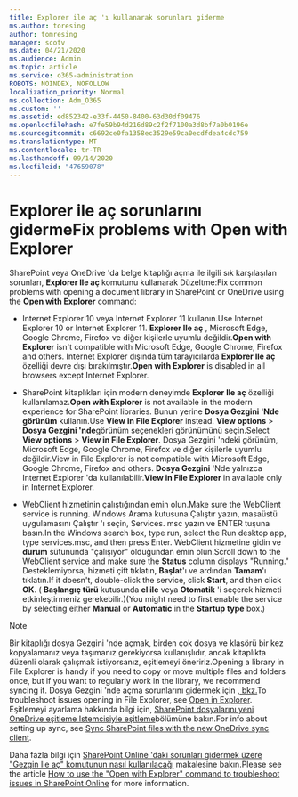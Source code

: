 ```yaml
---
title: Explorer ile aç 'ı kullanarak sorunları giderme
ms.author: toresing
author: tomresing
manager: scotv
ms.date: 04/21/2020
ms.audience: Admin
ms.topic: article
ms.service: o365-administration
ROBOTS: NOINDEX, NOFOLLOW
localization_priority: Normal
ms.collection: Adm_O365
ms.custom: ''
ms.assetid: ed852342-e33f-4450-8400-63d30df09476
ms.openlocfilehash: e7fe59b94d216d89c2f2f7100a3d8bf7a0b0196e
ms.sourcegitcommit: c6692ce0fa1358ec3529e59ca0ecdfdea4cdc759
ms.translationtype: MT
ms.contentlocale: tr-TR
ms.lasthandoff: 09/14/2020
ms.locfileid: "47659078"
---
```

# <a name="fix-problems-with-open-with-explorer"></a><span data-ttu-id="c1e4a-102">Explorer ile aç sorunlarını giderme</span><span class="sxs-lookup"><span data-stu-id="c1e4a-102">Fix problems with Open with Explorer</span></span>

<span data-ttu-id="c1e4a-103">SharePoint veya OneDrive 'da belge kitaplığı açma ile ilgili sık karşılaşılan sorunları, **Explorer Ile aç** komutunu kullanarak Düzeltme:</span><span class="sxs-lookup"><span data-stu-id="c1e4a-103">Fix common problems with opening a document library in SharePoint or OneDrive using the **Open with Explorer** command:</span></span> 
  
- <span data-ttu-id="c1e4a-104">Internet Explorer 10 veya Internet Explorer 11 kullanın.</span><span class="sxs-lookup"><span data-stu-id="c1e4a-104">Use Internet Explorer 10 or Internet Explorer 11.</span></span> <span data-ttu-id="c1e4a-105">**Explorer Ile aç** , Microsoft Edge, Google Chrome, Firefox ve diğer kişilerle uyumlu değildir.</span><span class="sxs-lookup"><span data-stu-id="c1e4a-105">**Open with Explorer** isn't compatible with Microsoft Edge, Google Chrome, Firefox and others.</span></span> <span data-ttu-id="c1e4a-106">Internet Explorer dışında tüm tarayıcılarda **Explorer Ile aç** özelliği devre dışı bırakılmıştır.</span><span class="sxs-lookup"><span data-stu-id="c1e4a-106">**Open with Explorer** is disabled in all browsers except Internet Explorer.</span></span> 
    
- <span data-ttu-id="c1e4a-107">SharePoint kitaplıkları için modern deneyimde **Explorer Ile aç** özelliği kullanılamaz.</span><span class="sxs-lookup"><span data-stu-id="c1e4a-107">**Open with Explorer** is not available in the modern experience for SharePoint libraries.</span></span> <span data-ttu-id="c1e4a-108">Bunun yerine **Dosya Gezgini 'Nde görünüm** kullanın.</span><span class="sxs-lookup"><span data-stu-id="c1e4a-108">Use **View in File Explorer** instead.</span></span> <span data-ttu-id="c1e4a-109">**View options** \> **Dosya Gezgini 'nde**görünüm seçenekleri görünümünü seçin.</span><span class="sxs-lookup"><span data-stu-id="c1e4a-109">Select **View options** \> **View in File Explorer**.</span></span> <span data-ttu-id="c1e4a-110">Dosya Gezgini 'ndeki görünüm, Microsoft Edge, Google Chrome, Firefox ve diğer kişilerle uyumlu değildir.</span><span class="sxs-lookup"><span data-stu-id="c1e4a-110">View in File Explorer is not compatible with Microsoft Edge, Google Chrome, Firefox and others.</span></span> <span data-ttu-id="c1e4a-111">**Dosya Gezgini** 'Nde yalnızca Internet Explorer 'da kullanılabilir.</span><span class="sxs-lookup"><span data-stu-id="c1e4a-111">**View in File Explorer** in available only in Internet Explorer.</span></span> 
    
- <span data-ttu-id="c1e4a-112">WebClient hizmetinin çalıştığından emin olun.</span><span class="sxs-lookup"><span data-stu-id="c1e4a-112">Make sure the WebClient service is running.</span></span> <span data-ttu-id="c1e4a-113">Windows Arama kutusuna Çalıştır yazın, masaüstü uygulamasını Çalıştır 'ı seçin, Services. msc yazın ve ENTER tuşuna basın.</span><span class="sxs-lookup"><span data-stu-id="c1e4a-113">In the Windows search box, type run, select the Run desktop app, type services.msc, and then press Enter.</span></span> <span data-ttu-id="c1e4a-114">WebClient hizmetine gidin ve **durum** sütununda "çalışıyor" olduğundan emin olun.</span><span class="sxs-lookup"><span data-stu-id="c1e4a-114">Scroll down to the WebClient service and make sure the **Status** column displays "Running."</span></span> <span data-ttu-id="c1e4a-115">Desteklemiyorsa, hizmeti çift tıklatın, **Başlat**'ı ve ardından **Tamam**'ı tıklatın.</span><span class="sxs-lookup"><span data-stu-id="c1e4a-115">If it doesn't, double-click the service, click **Start**, and then click **OK**.</span></span> <span data-ttu-id="c1e4a-116">( **Başlangıç türü** kutusunda **el ile** veya **Otomatik** 'i seçerek hizmeti etkinleştirmeniz gerekebilir.)</span><span class="sxs-lookup"><span data-stu-id="c1e4a-116">(You might need to first enable the service by selecting either **Manual** or **Automatic** in the **Startup type** box.)</span></span> 
    
> [!NOTE]
> <span data-ttu-id="c1e4a-117">Bir kitaplığı dosya Gezgini 'nde açmak, birden çok dosya ve klasörü bir kez kopyalamanız veya taşımanız gerekiyorsa kullanışlıdır, ancak kitaplıkta düzenli olarak çalışmak istiyorsanız, eşitlemeyi öneririz.</span><span class="sxs-lookup"><span data-stu-id="c1e4a-117">Opening a library in File Explorer is handy if you need to copy or move multiple files and folders once, but if you want to regularly work in the library, we recommend syncing it.</span></span> <span data-ttu-id="c1e4a-118">Dosya Gezgini 'nde açma sorunlarını gidermek için [, bkz.](https://go.microsoft.com/fwlink/?linkid=871665)</span><span class="sxs-lookup"><span data-stu-id="c1e4a-118">To troubleshoot issues opening in File Explorer, see [Open in Explorer](https://go.microsoft.com/fwlink/?linkid=871665).</span></span> <span data-ttu-id="c1e4a-119">Eşitlemeyi ayarlama hakkında bilgi için, [SharePoint dosyalarını yeni OneDrive eşitleme Istemcisiyle eşitleme](https://go.microsoft.com/fwlink/?linkid=871666)bölümüne bakın.</span><span class="sxs-lookup"><span data-stu-id="c1e4a-119">For info about setting up sync, see [Sync SharePoint files with the new OneDrive sync client](https://go.microsoft.com/fwlink/?linkid=871666).</span></span>
  
<span data-ttu-id="c1e4a-120">Daha fazla bilgi için [SharePoint Online 'daki sorunları gidermek üzere "Gezgin Ile aç" komutunun nasıl kullanılacağı](https://docs.microsoft.com/sharepoint/support/lists-and-libraries/troubleshoot-issues-using-open-with-explorer) makalesine bakın.</span><span class="sxs-lookup"><span data-stu-id="c1e4a-120">Please see the article [How to use the "Open with Explorer" command to troubleshoot issues in SharePoint Online](https://docs.microsoft.com/sharepoint/support/lists-and-libraries/troubleshoot-issues-using-open-with-explorer) for more information.</span></span> 
  

